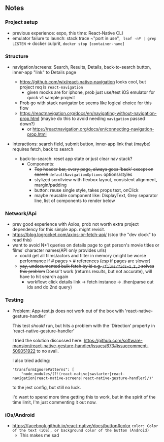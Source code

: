 ## Notes

### Project setup
- previous experience: expo, this time: React-Native CLI
- emulator failure to launch: stack trace ~"port in use", ` lsof -nP | grep LISTEN` => docker culprit, `docker stop [container-name]`

 
### Structure
- navigation/screens: Search, Results, Details, back-to-search button, inner-app "link" to Details page
    - https://github.com/wix/react-native-navigation looks cool, but project req is `react-navigation`
        - given mocks are for iphone, prob just use/test iOS emulator for quick v1 sample project 
    - Prob go with stack navigator bc seems like logical choice for this flow
    - https://reactnavigation.org/docs/en/navigating-without-navigation-prop.html (maybe do this to avoid needing `navigation` passed down?)
        - or https://reactnavigation.org/docs/en/connecting-navigation-prop.html
        

- Interactions: search field, submit button, inner-app link that (maybe) requires fetch, back to search 
    - back-to-search: reset app state or just clear nav stack?
        - Components:
            - ~~Top header bar, every page, always goes 'back' except on search~~ `defaultNavigationOptions` options/styles
            - stylized scrollview with flexbox layout, consistent alignment, margin/padding
            - button: reuse single style, takes props text, onClick
            - maybe reusable component like: DisplayText, Grey separator line, list of components to render below
            

### Network/Api
- prev good experience with Axios, prob not worth extra project dependency for this simple app. might revisit.
- https://blog.logrocket.com/axios-or-fetch-api/ (stop the "dev clock" to read this)
- want to avoid N+1 queries on details page to get person's movie titles or films' character names(API only provides urls)
    - could get all films/actors and filter in memory (might be worse performance if # pages > # references (esp if pages are slower)
    - ~~yay, undocumented bulk fetch by id e.g. `/films/?ids=1,2,3` solves this problem~~ Doesn't work (returns results, but not accurate), will have to hit search again
        - workflow: click details link -> fetch instance -> .then(parse out ids and do 2nd query)
        
        
        
### Testing
- Problem: App-test.js does not work out of the box with 'react-native-gesture-handler'

    This test _should_ run, but hits a problem with the 'Direction' property in 'react-native-gesture-handler'
    
    I tried the solution discussed here:
    https://github.com/software-mansion/react-native-gesture-handler/issues/673#issuecomment-509051922
    to no avail. 
    
    I also tried adding:

    ```
    "transformIgnorePatterns": [
        "node_modules/(?!(react-native|swstarter|react-navigation|react-native-screens|react-native-gesture-handler)/)"
    ```
    to the jest config, but still no luck. 
    
    I'd want to spend more time getting this to work, but in the spirit of the time limit, I'm just commenting it out now.
  
    
### iOs/Android
- https://facebook.github.io/react-native/docs/button#color ```color: Color of the text (iOS), or background color of the button (Android)```
     - This makes me sad
     

